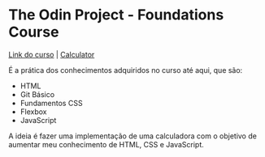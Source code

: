 # The Odin Project - Foundations Course
[Link do curso](https://www.theodinproject.com/lessons/foundations-calculator) |
[Calculator](https://maisafolgueral.github.io/odin-calculator/)

É a prática dos conhecimentos adquiridos no curso até aqui, que são:
* HTML
* Git Básico
* Fundamentos CSS
* Flexbox
* JavaScript

A ideia é fazer uma implementação de uma calculadora com o objetivo de aumentar meu conhecimento de HTML, CSS e JavaScript.